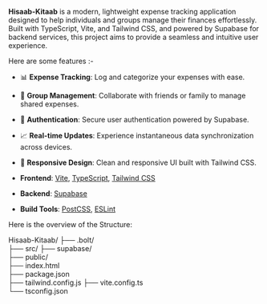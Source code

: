
**Hisaab-Kitaab** is a modern, lightweight expense tracking application designed to help individuals and groups manage their finances effortlessly. Built with TypeScript, Vite, and Tailwind CSS, and powered by Supabase for backend services, this project aims to provide a seamless and intuitive user experience.

Here are some features :-

- 📊 **Expense Tracking**: Log and categorize your expenses with ease.
- 👥 **Group Management**: Collaborate with friends or family to manage shared expenses.
- 🔐 **Authentication**: Secure user authentication powered by Supabase.
- 📈 **Real-time Updates**: Experience instantaneous data synchronization across devices.
- 🎨 **Responsive Design**: Clean and responsive UI built with Tailwind CSS.

- **Frontend**: [Vite](https://vitejs.dev/), [TypeScript](https://www.typescriptlang.org/), [Tailwind CSS](https://tailwindcss.com/)
- **Backend**: [Supabase](https://supabase.com/)
- **Build Tools**: [PostCSS](https://postcss.org/), [ESLint](https://eslint.org/)

Here is the overview of the Structure:

Hisaab-Kitaab/
├── .bolt/        
├── src/
├── supabase/          
├── public/         
├── index.html       
├── package.json    
├── tailwind.config.js 
├── vite.config.ts     
└── tsconfig.json   